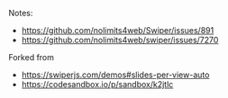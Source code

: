 Notes: 
- https://github.com/nolimits4web/Swiper/issues/891
- https://github.com/nolimits4web/swiper/issues/7270

Forked from 
- https://swiperjs.com/demos#slides-per-view-auto 
- https://codesandbox.io/p/sandbox/k2jtlc
